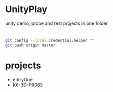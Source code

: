 # UnityPlay
unity demo, probe and test projects in one folder

#

``` bash
git config --local credential.helper ""
git push origin master
```

# projects

* entryOne
* K6-3D-PR063
